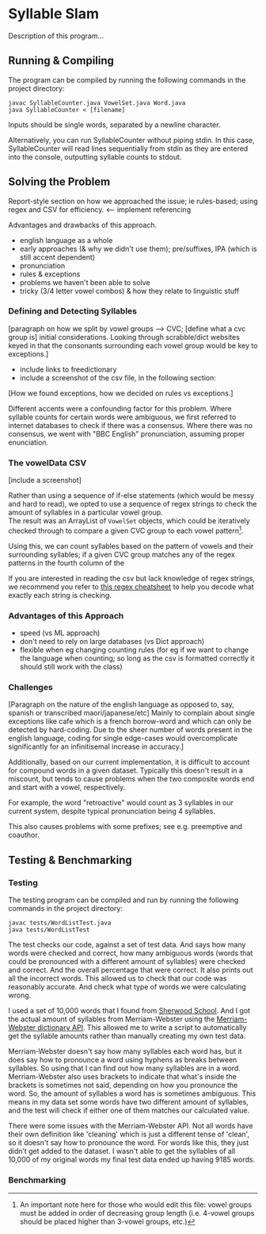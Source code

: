 # Syllable Slam

Description of this program...

## Running & Compiling

The program can be compiled by running the following commands in the project directory:
```
javac SyllableCounter.java VowelSet.java Word.java
java SyllableCounter < [filename]
```

Inputs should be single words, separated by a newline character.

Alternatively, you can run SyllableCounter without piping stdin. In this case, SyllableCounter will read lines sequentially from stdin as they are entered into the console, outputting syllable counts to stdout.

## Solving the Problem

Report-style section on how we approached the issue; ie rules-based; using regex and CSV for efficiency. <-- implement referencing

Advantages and drawbacks of this approach.
 - english language as a whole
 - early approaches (& why we didn't use them); pre/suffixes, IPA (which is still accent dependent)
 - pronunciation
 - rules & exceptions
 - problems we haven't been able to solve
 - tricky (3/4 letter vowel combos) & how they relate to linguistic stuff



 ### Defining and Detecting Syllables
 
[paragraph on how we split by vowel groups --> CVC; [define what a cvc group is] initial considerations. Looking through scrabble/dict websites keyed in that the consonants surrounding each vowel group would be key to exceptions.]
 - include links to freedictionary
 - include a screenshot of the csv file, in the following section:

 [How we found exceptions, how we decided on rules vs exceptions.]

Different accents were a confounding factor for this problem. Where syllable counts for certain words were ambiguous, we first referred to internet databases to check if there was a consensus. Where there was no consensus, we went with "BBC English" pronunciation, assuming proper enunciation.

 ### The vowelData CSV
[include a screenshot]

 Rather than using a sequence of if-else statements (which would be messy and hard to read), we opted to use a sequence of regex strings to check the amount of syllables in a particular vowel group.  
 The result was an ArrayList of `VowelSet` objects, which could be iteratively checked through to compare a given CVC group to each vowel pattern[^1].  

 Using this, we can count syllables based on the pattern of vowels and their surrounding syllables; if a given CVC group matches any of the regex patterns in the fourth column of the 

 If you are interested in reading the csv but lack knowledge of regex strings, we recommend you refer to [this regex cheatsheet](https://www.rexegg.com/regex-quickstart.html) to help you decode what exactly each string is checking.

 [^1]: An important note here for those who would edit this file: vowel groups must be added in order of decreasing group length (i.e. 4-vowel groups should be placed higher than 3-vowel groups, etc.)

 ### Advantages of this Approach
 - speed (vs ML approach)
 - don't need to rely on large databases (vs Dict approach)
 - flexible when eg changing counting rules (for eg if we want to change the language when counting; so long as the csv is formatted correctly it should still work with the class)


 ### Challenges

[Paragraph on the nature of the english language as opposed to, say, spanish or transcribed maori/japanese/etc] Mainly to complain about single exceptions like cafe which is a french borrow-word and which can only be detected by hard-coding. Due to the sheer number of words present in the english language, coding for single edge-cases would overcomplicate significantly for an infinitisemal increase in accuracy.]


 Additionally, based on our current implementation, it is difficult to account for compound words in a given dataset. Typically this doesn't result in a miscount, but tends to cause problems when the two composite words end and start with a vowel, respectively.

 For example, the word "retroactive" would count as 3 syllables in our current system, despite typical pronunciation being 4 syllables.

 This also causes problems with some prefixes; see e.g. preemptive and coauthor.

 ## Testing & Benchmarking

### Testing

The testing program can be compiled and run by running the following commands in the project directory:

```
javac tests/WordListTest.java
java tests/WordListTest
```
The test checks our code, against a set of test data. And says how many words were checked and correct, how many ambiguous words (words that could be pronounced with a different amount of syllables) were checked and correct. And the overall percentage that were correct. It also prints out all the incorrect words. This allowed us to check that our code was reasonably accurate. And check what type of words we were calculating wrong.

I used a set of 10,000 words that I found from [Sherwood School](http://sherwoodschool.ru/en/vocabulary/proficiency/). And I got the actual amount of syllables from Merriam-Webster using the [Merriam-Webster dictionary API](https://dictionaryapi.com/). This allowed me to write a script to automatically get the syllable amounts rather than manually creating my own test data.

Merriam-Webster doesn't say how many syllables each word has, but it does say how to pronounce a word using hyphens as breaks between syllables. So using that I can find out how many syllables are in a word. Merriam-Webster also uses brackets to indicate that what's inside the brackets is sometimes not said, depending on how you pronounce the word. So, the amount of syllables a word has is sometimes ambiguous. This means in my data set some words have two different amount of syllables, and the test will check if either one of them matches our calculated value.

There were some issues with the Merriam-Webster API. Not all words have their own definition like 'cleaning' which is just a different tense of 'clean', so it doesn't say how to pronounce the word. For words like this, they just didn’t get added to the dataset. I wasn't able to get the syllables of all 10,000 of my original words my final test data ended up having 9185 words.

### Benchmarking
